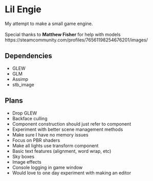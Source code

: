 <h1>Lil Engie</h1>
My attempt to make a small game engine.
<br /> <br />
Special thanks to <b>Matthew Fisher</b> for help with models
<br />
https://steamcommunity.com/profiles/76561198254676201/images/

<h2>Dependencies</h2>
<ul>
  <li>GLEW</li>
  <li>GLM</li>
  <li>Assimp</li>
  <li>stb_image</li>
</ul>

<h2>Plans</h2>
<ul>
  <li>Drop GLEW</li>
  <li>Backface culling</li>
  <li>Component construction should just refer to component</li>
  <li>Experiment with better scene management methods</li>
  <li>Make sure I have no memory issues</li>
  <li>Focus on PBR shaders</li>
  <li>Make all lights use transform component</li>
  <li>Basic text features (alignment, word wrap, etc)</li>
  <li>Sky boxes</li>
  <li>Image effects</li>
  <li>Console logging in game window</li>
  
  <li>Would love to one day experiment with making an editor</li>
</ul>
